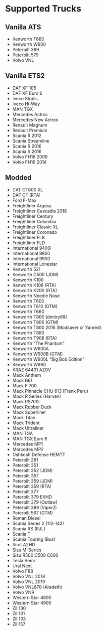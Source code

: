 # Supported Trucks

## Vanilla ATS
- Kenworth T680
- Kenworth W900
- Peterbilt 389
- Peterbilt 579
- Volvo VNL

## Vanilla ETS2
- DAF XF 105
- DAF XF Euro 6
- Iveco Stralis
- Iveco Hi-Way
- MAN TGX
- Mercedes Actros
- Mercedes New Actros
- Renault Magnum
- Renault Premium
- Scania R 2012
- Scania Streamline
- Scania R 2016
- Scania S 2016
- Volvo FH16 2009
- Volvo FH16 2014

## Modded
- CAT CT600 XL
- DAF CF (RTA)
- Ford F-Max
- Freightliner Argosy
- Freightliner Cascadia 2018
- Freightliner Century
- Freightliner Columbia
- Freightliner Classic XL
- Freightliner Coronado
- Freightliner FLB
- Freightliner FLD
- International 9400i
- International 9800
- International 9900
- International Lonestar
- Kenworth 521
- Kenworth C500 (JDM)
- Kenworth K100
- Kenworth K108 (RTA)
- Kenworth K200 (RTA)
- Kenworth Needle Nose
- Kenworth T600
- Kenworth T610 (GTM)
- Kenworth T660
- Kenworth T800 (dmitry68)
- Kenworth T800 (GTM)
- Kenworth T800 2016 (Modsaver or Yanred)
- Kenworth T880
- Kenworth T908 (RTA)
- Kenworth "The Phantom"
- Kenworth W900A
- Kenworth W900B (GTM)
- Kenworth W900L "Big Bob Edition"
- Kenworth W990
- KRAZ 64431 AZOV
- Mack Anthem
- Mack B61
- Mack F 700
- Mack Pinnacle CHU 613 (Frank Peru)
- Mack R Series (Harven)
- Mack RS700l
- Mack Rubber Duck
- Mack Superliner
- Mack Titan
- Mack Trident
- Mack Ultraliner
- MAN TGA
- MAN TGX Euro 6
- Mercedes MP1
- Mercedes MP2
- Oshkosh Defense HEMTT
- Peterbilt 281
- Peterbilt 351
- Peterbilt 352 (JDM)
- Peterbilt 357
- Peterbilt 359 (JDM)
- Peterbilt 359 (RTA)
- Peterbilt 377
- Peterbilt 379 EXHD
- Peterbilt 379 (Outlaw)
- Peterbilt 389 (Viper2)
- Peterbilt 567 (GTM)
- Roman Diesel
- Scania Series 2 (112-142)
- Scania RS (RJL)
- Scania T
- Scania Touring (Bus)
- Scot A2HD
- Sisu M-Series
- Sisu R500 C500 C600
- Tesla Semi
- Ural Next
- Volvo F88
- Volvo VNL 2018
- Volvo VNL 2019
- Volvo VNL670 (Aradeth)
- Volvo VNR
- Western Star 4800
- Western Star 4900
- Zil 130
- Zil 131
- Zil 133
- Zil 157
